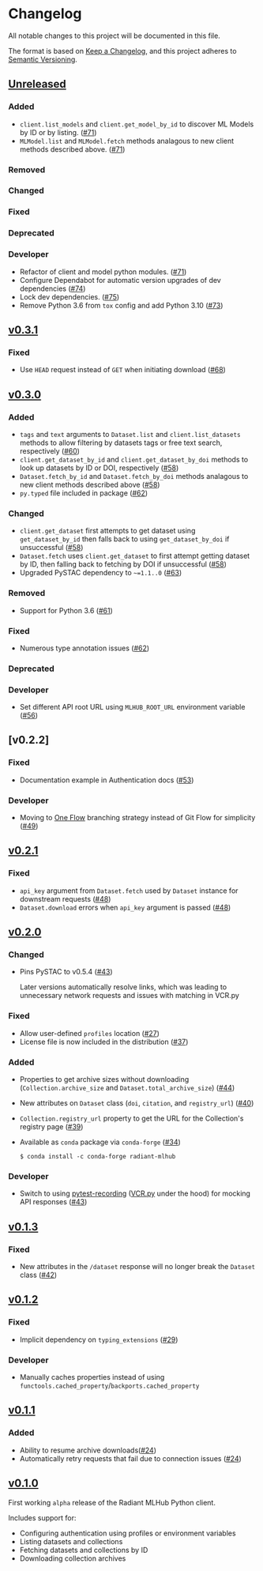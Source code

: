# Changelog
All notable changes to this project will be documented in this file.

The format is based on [Keep a Changelog](https://keepachangelog.com/en/1.0.0/),
and this project adheres to [Semantic Versioning](https://semver.org/spec/v2.0.0.html).

## [Unreleased]

### Added

- `client.list_models` and `client.get_model_by_id` to discover ML Models by ID or by listing. ([#71](https://github.com/radiantearth/radiant-mlhub/pull/71))
- `MLModel.list` and `MLModel.fetch` methods analagous to new client methods described
  above. ([#71](https://github.com/radiantearth/radiant-mlhub/pull/71))

### Removed

### Changed

### Fixed

### Deprecated

### Developer

- Refactor of client and model python modules. ([#71](https://github.com/radiantearth/radiant-mlhub/pull/71))
- Configure Dependabot for automatic version upgrades of dev dependencies ([#74](https://github.com/radiantearth/radiant-mlhub/pull/74))
- Lock dev dependencies. ([#75](https://github.com/radiantearth/radiant-mlhub/pull/75))
- Remove Python 3.6 from `tox` config and add Python 3.10 ([#73](https://github.com/radiantearth/radiant-mlhub/pull/73))

## [v0.3.1]

### Fixed

- Use `HEAD` request instead of `GET` when initiating download ([#68](https://github.com/radiantearth/radiant-mlhub/pull/68))

## [v0.3.0]

### Added

- `tags` and `text` arguments to `Dataset.list` and `client.list_datasets` methods to allow
  filtering by datasets tags or free text search, respectively ([#60](https://github.com/radiantearth/radiant-mlhub/pull/60))
- `client.get_dataset_by_id` and `client.get_dataset_by_doi` methods to look up datasets by ID or
  DOI, respectively ([#58](https://github.com/radiantearth/radiant-mlhub/pull/58))
- `Dataset.fetch_by_id` and `Dataset.fetch_by_doi` methods analagous to new client methods described
  above ([#58](https://github.com/radiantearth/radiant-mlhub/pull/58))
- `py.typed` file included in package ([#62](https://github.com/radiantearth/radiant-mlhub/pull/62))

### Changed

- `client.get_dataset` first attempts to get dataset using `get_dataset_by_id` then falls back to
  using `get_dataset_by_doi` if unsuccessful
  ([#58](https://github.com/radiantearth/radiant-mlhub/pull/58))
- `Dataset.fetch` uses `client.get_dataset` to first attempt getting dataset by ID, then falling
  back to fetching by DOI if unsuccessful
  ([#58](https://github.com/radiantearth/radiant-mlhub/pull/58))
- Upgraded PySTAC dependency to `~=1.1..0` ([#63](https://github.com/radiantearth/radiant-mlhub/pull/63))

### Removed

- Support for Python 3.6 ([#61](https://github.com/radiantearth/radiant-mlhub/pull/58))

### Fixed

- Numerous type annotation issues ([#62](https://github.com/radiantearth/radiant-mlhub/pull/58))

### Deprecated

### Developer

- Set different API root URL using `MLHUB_ROOT_URL` environment variable ([#56](https://github.com/radiantearth/radiant-mlhub/pull/56))

## [v0.2.2]

### Fixed

- Documentation example in Authentication docs ([#53](https://github.com/radiantearth/radiant-mlhub/pull/53))

### Developer

- Moving to [One Flow](https://www.endoflineblog.com/oneflow-a-git-branching-model-and-workflow)
  branching strategy instead of Git Flow for simplicity
  ([#49](https://github.com/radiantearth/radiant-mlhub/issues/49))

## [v0.2.1]

### Fixed

* `api_key` argument from `Dataset.fetch` used by `Dataset` instance for downstream requests
  ([#48](https://github.com/radiantearth/radiant-mlhub/pull/48))
* `Dataset.download` errors when `api_key` argument is passed ([#48](https://github.com/radiantearth/radiant-mlhub/pull/48))

## [v0.2.0]

### Changed

* Pins PySTAC to v0.5.4 ([#43](https://github.com/radiantearth/radiant-mlhub/pull/43))

   Later versions automatically resolve links, which was leading to unnecessary network requests and
   issues with matching in VCR.py

### Fixed

* Allow user-defined `profiles` location ([#27](https://github.com/radiantearth/radiant-mlhub/issues/27))
* License file is now included in the distribution ([#37](https://github.com/radiantearth/radiant-mlhub/issues/37))

### Added

* Properties to get archive sizes without downloading (`Collection.archive_size` and
  `Dataset.total_archive_size`) ([#44](https://github.com/radiantearth/radiant-mlhub/pull/40))
* New attributes on `Dataset` class (`doi`, `citation`, and `registry_url`) ([#40](https://github.com/radiantearth/radiant-mlhub/pull/40))
* `Collection.registry_url` property to get the URL for the Collection's registry page ([#39](https://github.com/radiantearth/radiant-mlhub/pull/39))
* Available as `conda` package via `conda-forge` ([#34](https://github.com/radiantearth/radiant-mlhub/issues/29))

    ```console
    $ conda install -c conda-forge radiant-mlhub
    ```

### Developer

* Switch to using [pytest-recording](https://pypi.org/project/pytest-recording/) ([VCR.py] under the
  hood) for mocking API responses ([#43](https://github.com/radiantearth/radiant-mlhub/pull/43))

## [v0.1.3]

### Fixed

* New attributes in the `/dataset` response will no longer break the `Dataset` class
  ([#42](https://github.com/radiantearth/radiant-mlhub/pull/42))

## [v0.1.2]

### Fixed

* Implicit dependency on `typing_extensions` ([#29](https://github.com/radiantearth/radiant-mlhub/issues/29))

### Developer

* Manually caches properties instead of using `functools.cached_property`/`backports.cached_property`

## [v0.1.1]

### Added

* Ability to resume archive downloads([#24](https://github.com/radiantearth/radiant-mlhub/issues/24))
* Automatically retry requests that fail due to connection issues ([#24](https://github.com/radiantearth/radiant-mlhub/issues/24))

## [v0.1.0]

First working `alpha` release of the Radiant MLHub Python client. 

Includes support for:

* Configuring authentication using profiles or environment variables
* Listing datasets and collections
* Fetching datasets and collections by ID
* Downloading collection archives

[Unreleased]: <https://github.com/stac-utils/pystac/compare/v0.3.1...main>
[v0.3.1]: <https://github.com/stac-utils/pystac/compare/v0.3.0...0.3.1>
[v0.3.0]: <https://github.com/stac-utils/pystac/compare/v0.2.1...0.3.0>
[v0.2.1]: <https://github.com/stac-utils/pystac/compare/v0.2.0...0.2.1>
[v0.2.0]: <https://github.com/stac-utils/pystac/compare/v0.1.3...0.2.0>
[v0.1.3]: <https://github.com/stac-utils/pystac/compare/v0.1.2...0.1.3>
[v0.1.2]: <https://github.com/stac-utils/pystac/compare/v0.1.1...0.1.2>
[v0.1.1]: <https://github.com/stac-utils/pystac/compare/v0.1.0...0.1.1>
[v0.1.0]: <https://github.com/stac-utils/pystac/tree/v0.1.0>

[VCR.py]: https://vcrpy.readthedocs.io/en/latest/usage.html
